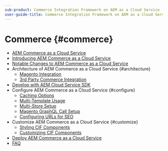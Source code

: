 ```yaml
---
sub-product: Commerce Integration Framework on AEM as a Cloud Service
user-guide-title: Commerce Integration Framework on AEM as a Cloud Service
---
```


# Commerce {#commerce}

+ [AEM Commerce as a Cloud Service](/help/commerce-cloud/home.md)
+ [Introducing AEM Commerce as a Cloud Service](overview.md)
+ [Notable Changes to AEM Commerce as a Cloud Service](changes.md)
+ Architecture of AEM Commerce as a Cloud Service {#architecture}
  + [Magento Integration](architecture/magento.md)
  + [3rd Party Commerce Integration](architecture/third-party.md)
+ [Develop with AEM Cloud Service SDK](develop.md)
+ Configure AEM Commerce as a Cloud Service {#configure}
    + [Caching Options](configuring/caching.md)
    + [Multi-Template Usage](configuring/multi-template-usage.md)
    + [Multi-Store Setup](configuring/multi-store-setup.md)
    + [Magento GraphQL Call Setup](configuring/graphql.md)
    + [Configuring URLs for SEO](configuring/advanced-url-configuration.md)
+ Customize AEM Commerce as a Cloud Service {#customize}
    + [Styling CIF Components](customizing/style-cif-component.md)
    + [Customizing CIF Components](customizing/customize-cif-components.md)
+ [Deploy AEM Commerce as a Cloud Service](deploy.md)
+ [FAQ](faq.md)
